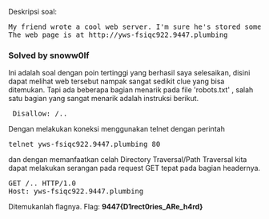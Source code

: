 Deskripsi soal:
<pre>
My friend wrote a cool web server. I'm sure he's stored some great doxxxs on the website. Can you take a look and report back any interesting things you find?
The web page is at http://yws-fsiqc922.9447.plumbing
</pre>
<h3>Solved by snoww0lf</h3>
Ini adalah soal dengan poin tertinggi yang berhasil saya selesaikan, disini dapat melihat web tersebut
nampak sangat sedikit clue yang bisa ditemukan. Tapi ada beberapa bagian menarik pada file 'robots.txt' , salah satu bagian yang sangat menarik adalah instruksi berikut. 
<pre> Disallow: /.. </pre>

Dengan melakukan koneksi menggunakan telnet dengan perintah 
<pre>
telnet yws-fsiqc922.9447.plumbing 80
</pre>
dan dengan memanfaatkan celah Directory Traversal/Path Traversal kita dapat melakukan serangan pada request GET tepat pada bagian headernya.
<pre>
GET /.. HTTP/1.0
Host: yws-fsiqc922.9447.plumbing
</pre>
Ditemukanlah flagnya. 
Flag: <b>9447{D1rect0ries_ARe_h4rd}</b>
